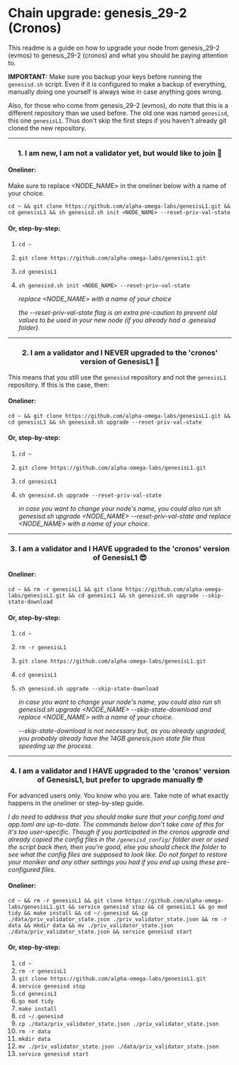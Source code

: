 # Chain upgrade: genesis_29-2 (Cronos)

This readme is a guide on how to upgrade your node from genesis_29-2 (evmos) to genesis_29-2 (cronos) and what you should be paying attention to.

**IMPORTANT:** Make sure you backup your keys before running the `genesisd.sh` script. Even if it is configured to make a backup of everything, manually doing one yourself is always wise in case anything goes wrong.

Also, for those who come from genesis_29-2 (evmos), do note that this is a different repository than we used before. The old one was named `genesisd`, this one `genesisL1`. Thus don't skip the first steps if you haven't already git cloned the new repository.

---

### <p align="center">1. I am new, I am not a validator yet, but would like to join 🎉</p>

#### Oneliner:

Make sure to replace <NODE_NAME> in the oneliner below with a name of your choice.

```
cd ~ && git clone https://github.com/alpha-omega-labs/genesisL1.git && cd genesisL1 && sh genesisd.sh init <NODE_NAME> --reset-priv-val-state
```

#### Or, step-by-step:

1. `cd ~`
2. `git clone https://github.com/alpha-omega-labs/genesisL1.git`
3. `cd genesisL1`
4. `sh genesisd.sh init <NODE_NAME> --reset-priv-val-state`

   _replace <NODE_NAME> with a name of your choice_

   _the --reset-priv-val-state flag is an extra pre-caution to prevent old values to be used in your new node (if you already had a .genesisd folder)._

---

### <p align="center">2. I am a validator and I NEVER upgraded to the 'cronos' version of GenesisL1 🥱</p>

This means that you still use the `genesisd` repository and not the `genesisL1` repository. If this is the case, then:

#### Oneliner:

```
cd ~ && git clone https://github.com/alpha-omega-labs/genesisL1.git && cd genesisL1 && sh genesisd.sh upgrade --reset-priv-val-state
```

#### Or, step-by-step:

1. `cd ~`
2. `git clone https://github.com/alpha-omega-labs/genesisL1.git`
3. `cd genesisL1`
4. `sh genesisd.sh upgrade --reset-priv-val-state`

   _in case you want to change your node's name, you could also run sh genesisd.sh upgrade <NODE_NAME> --reset-priv-val-state and replace <NODE_NAME> with a name of your choice._

---

### <p align="center">3. I am a validator and I HAVE upgraded to the 'cronos' version of GenesisL1 😎</p>

#### Oneliner:

```
cd ~ && rm -r genesisL1 && git clone https://github.com/alpha-omega-labs/genesisL1.git && cd genesisL1 && sh genesisd.sh upgrade --skip-state-download
```

#### Or, step-by-step:

1. `cd ~`
2. `rm -r genesisL1`
3. `git clone https://github.com/alpha-omega-labs/genesisL1.git`
4. `cd genesisL1`
5. `sh genesisd.sh upgrade --skip-state-download`

   _in case you want to change your node's name, you could also run sh genesisd.sh upgrade <NODE_NAME> --skip-state-download and replace <NODE_NAME> with a name of your choice._

   _--skip-state-download is not necessary but, as you already upgraded, you probably already have the 14GB genesis.json state file thus speeding up the process._

---

### <p align="center">4. I am a validator and I HAVE upgraded to the 'cronos' version of GenesisL1, but prefer to upgrade manually 🤓</p>

For advanced users only. You know who you are. Take note of what exactly happens in the oneliner or step-by-step guide.

_I do need to address that you should make sure that your config.toml and app.toml are up-to-date. The commands below don't take care of this for it's too user-specific. Though if you participated in the cronos upgrade and already copied the config files in the `/genesisd_config/` folder over or used the script back then, then you're good, else you should check the folder to see what the config files are supposed to look like. Do not forget to restore your moniker and any other settings you had if you end up using these pre-configured files._

#### Oneliner:

```
cd ~ && rm -r genesisL1 && git clone https://github.com/alpha-omega-labs/genesisL1.git && service genesisd stop && cd genesisL1 && go mod tidy && make install && cd ~/.genesisd && cp ./data/priv_validator_state.json ./priv_validator_state.json && rm -r data && mkdir data && mv ./priv_validator_state.json ./data/priv_validator_state.json && service genesisd start
```

#### Or, step-by-step:

1. `cd ~`
2. `rm -r genesisL1`
3. `git clone https://github.com/alpha-omega-labs/genesisL1.git`
4. `service genesisd stop`
5. `cd genesisL1`
6. `go mod tidy`
7. `make install`
8. `cd ~/.genesisd`
9. `cp ./data/priv_validator_state.json ./priv_validator_state.json`
10. `rm -r data`
11. `mkdir data`
12. `mv ./priv_validator_state.json ./data/priv_validator_state.json`
13. `service genesisd start`
